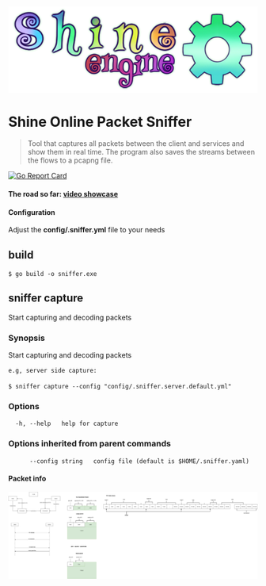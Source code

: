 ![](shine.png)
# Shine Online Packet Sniffer

> Tool that captures all packets between the client and services and show them in real time.
> The program also saves the streams between the flows to a pcapng file.
>
 [![Go Report Card](https://goreportcard.com/badge/github.com/shine-o/shine.engine.packet-sniffer)](https://goreportcard.com/report/github.com/shine-o/shine.engine.packet-sniffer)
 
#### The road so far: [video showcase](https://www.youtube.com/watch?v=Y08oHJucHRI)


#### Configuration

Adjust the **config/.sniffer.yml** file to your needs


## build

 ``` 
 $ go build -o sniffer.exe
 ```

## sniffer capture

Start capturing and decoding packets

### Synopsis

Start capturing and decoding packets

```
e.g, server side capture:

$ sniffer capture --config "config/.sniffer.server.default.yml"
```

### Options

```
  -h, --help   help for capture
```

### Options inherited from parent commands

```
      --config string   config file (default is $HOME/.sniffer.yaml)
```


#### Packet info


![](packet-flow-draw.png)